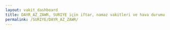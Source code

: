```yaml
---
layout: vakit_dashboard
title: DAYR_AZ_ZAWR, SURIYE için iftar, namaz vakitleri ve hava durumu - ilçe/eyalet seç
permalink: /SURIYE/DAYR_AZ_ZAWR/
---
```


<script type="text/javascript">
  var GLOBAL_COUNTRY = 'SURIYE';
  var GLOBAL_CITY = 'DAYR_AZ_ZAWR';
  var GLOBAL_STATE = '';
  var lat = 72;
  var lon = 21;
</script>
